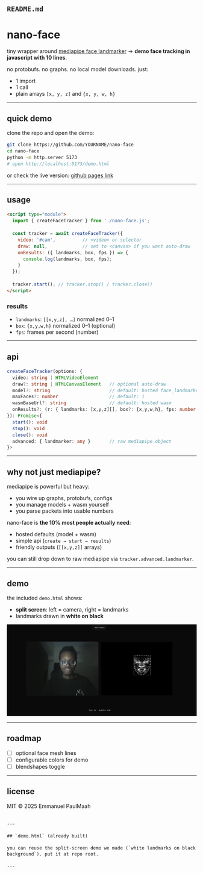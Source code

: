 
## `README.md`

# nano-face

tiny wrapper around [mediapipe face landmarker](https://developers.google.com/mediapipe/solutions/vision/face_landmarker)
→ **demo face tracking in javascript with 10 lines**.

no protobufs. no graphs. no local model downloads. just:

- 1 import
- 1 call
- plain arrays `[x, y, z]` and `{x, y, w, h}`

---

## quick demo

clone the repo and open the demo:

```bash
git clone https://github.com/YOURNAME/nano-face
cd nano-face
python -m http.server 5173
# open http://localhost:5173/demo.html
````

or check the live version: [github pages link](https://emmanuel-paulmaah.github.io/nano-face)

---

## usage

```html
<script type="module">
  import { createFaceTracker } from './nano-face.js';

  const tracker = await createFaceTracker({
    video: '#cam',          // <video> or selector
    draw: null,             // set to <canvas> if you want auto-draw
    onResults: ({ landmarks, box, fps }) => {
      console.log(landmarks, box, fps);
    }
  });

  tracker.start(); // tracker.stop() / tracker.close()
</script>
```

### results

* `landmarks`: `[[x,y,z], …]` normalized 0–1
* `box`: `{x,y,w,h}` normalized 0–1 (optional)
* `fps`: frames per second (number)

---

## api

```ts
createFaceTracker(options: {
  video: string | HTMLVideoElement
  draw?: string | HTMLCanvasElement   // optional auto-draw
  model?: string                      // default: hosted face_landmarker.task
  maxFaces?: number                   // default: 1
  wasmBaseUrl?: string                // default: hosted wasm
  onResults?: (r: { landmarks: [x,y,z][], box?: {x,y,w,h}, fps: number }) => void
}): Promise<{
  start(): void
  stop(): void
  close(): void
  advanced: { landmarker: any }       // raw mediapipe object
}>
```

---

## why not just mediapipe?

mediapipe is powerful but heavy:

* you wire up graphs, protobufs, configs
* you manage models + wasm yourself
* you parse packets into usable numbers

nano-face is **the 10% most people actually need**:

* hosted defaults (model + wasm)
* simple api (`create → start → results`)
* friendly outputs (`[[x,y,z]]` arrays)

you can still drop down to raw mediapipe via `tracker.advanced.landmarker`.

---

## demo

the included `demo.html` shows:

* **split screen**: left = camera, right = landmarks
* landmarks drawn in **white on black**

![screenshot placeholder](docs/demo-split.png)

---

## roadmap

* [ ] optional face mesh lines
* [ ] configurable colors for demo
* [ ] blendshapes toggle

---

## license

MIT © 2025 Emmanuel PaulMaah

````

---

## `demo.html` (already built)

you can reuse the split-screen demo we made (`white landmarks on black background`). put it at repo root.

---
